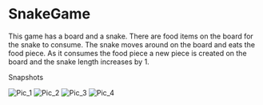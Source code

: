# SnakeGame
This game has a board and a snake. There are food items on the board for the snake to consume. The snake moves around on the board and eats the food piece. As it consumes the food piece a new piece is created on the board and the snake length increases by 1.


Snapshots



![Pic_1](https://user-images.githubusercontent.com/62996382/107983864-b1bf4780-6fec-11eb-9b0d-1037a7d82b0e.png)
![Pic_2](https://user-images.githubusercontent.com/62996382/107983867-b3890b00-6fec-11eb-9aa9-c763cbf2f0f8.png)
![Pic_3](https://user-images.githubusercontent.com/62996382/107983870-b421a180-6fec-11eb-9d86-0959ee93df38.png)
![Pic_4](https://user-images.githubusercontent.com/62996382/107983871-b552ce80-6fec-11eb-94de-163ab3a8ed76.png)

